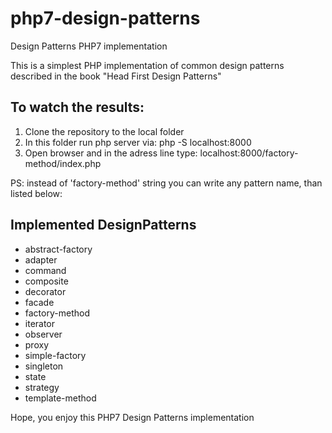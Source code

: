 # php7-design-patterns
Design Patterns PHP7 implementation

This is a simplest PHP implementation of common design patterns described in the book "Head First Design Patterns"

## To watch the results:
1. Clone the repository to the local folder
2. In this folder run php server via: php -S localhost:8000
3. Open browser and in the adress line type: localhost:8000/factory-method/index.php

PS: instead of 'factory-method' string you can write any pattern name, than listed below:
## Implemented DesignPatterns
* abstract-factory
* adapter
* command
* composite
* decorator
* facade
* factory-method
* iterator
* observer
* proxy
* simple-factory
* singleton
* state
* strategy
* template-method

Hope, you enjoy this PHP7 Design Patterns implementation

